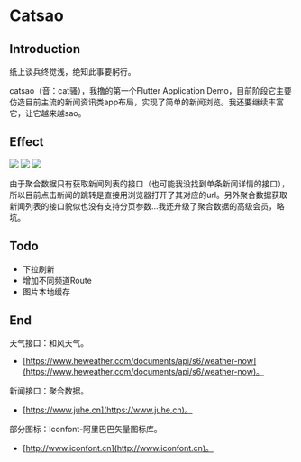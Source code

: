 # Catsao
## Introduction
纸上谈兵终觉浅，绝知此事要躬行。

catsao（音：cat骚），我撸的第一个Flutter Application Demo，目前阶段它主要仿造目前主流的新闻资讯类app布局，实现了简单的新闻浏览。我还要继续丰富它，让它越来越sao。

## Effect
![](https://github.com/suojingchao/catsao/blob/master/raw/master/Photos/20180318_203811.gif)
![](https://github.com/suojingchao/catsao/blob/master/raw/master/Photos/20180318_203837.gif)
![](https://github.com/suojingchao/catsao/blob/master/raw/master/Photos/20180318_203859.gif)

由于聚合数据只有获取新闻列表的接口（也可能我没找到单条新闻详情的接口），所以目前点击新闻的跳转是直接用浏览器打开了其对应的url。另外聚合数据获取新闻列表的接口貌似也没有支持分页参数...我还升级了聚合数据的高级会员，略坑。

## Todo
- 下拉刷新
- 增加不同频道Route
- 图片本地缓存

## End
天气接口：和风天气。
- [https://www.heweather.com/documents/api/s6/weather-now](https://www.heweather.com/documents/api/s6/weather-now)。

新闻接口：聚合数据。
- [https://www.juhe.cn](https://www.juhe.cn)。

部分图标：Iconfont-阿里巴巴矢量图标库。
- [http://www.iconfont.cn](http://www.iconfont.cn)。
